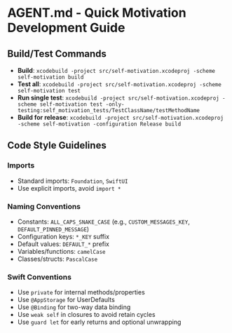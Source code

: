 # AGENT.md - Quick Motivation Development Guide

## Build/Test Commands
- **Build**: `xcodebuild -project src/self-motivation.xcodeproj -scheme self-motivation build`
- **Test all**: `xcodebuild -project src/self-motivation.xcodeproj -scheme self-motivation test`
- **Run single test**: `xcodebuild -project src/self-motivation.xcodeproj -scheme self-motivation test -only-testing:self_motivation_tests/TestClassName/testMethodName`
- **Build for release**: `xcodebuild -project src/self-motivation.xcodeproj -scheme self-motivation -configuration Release build`

## Code Style Guidelines

### Imports
- Standard imports: `Foundation`, `SwiftUI` 
- Use explicit imports, avoid `import *`

### Naming Conventions
- Constants: `ALL_CAPS_SNAKE_CASE` (e.g., `CUSTOM_MESSAGES_KEY`, `DEFAULT_PINNED_MESSAGE`)
- Configuration keys: `*_KEY` suffix
- Default values: `DEFAULT_*` prefix
- Variables/functions: `camelCase`
- Classes/structs: `PascalCase`

### Swift Conventions
- Use `private` for internal methods/properties
- Use `@AppStorage` for UserDefaults
- Use `@Binding` for two-way data binding
- Use `weak self` in closures to avoid retain cycles
- Use `guard let` for early returns and optional unwrapping
